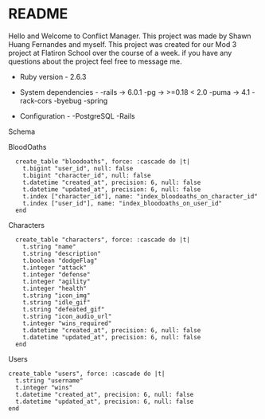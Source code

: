 # README
Hello and Welcome to Conflict Manager. This project was made by Shawn Huang Fernandes and myself. 
This project was created for our Mod 3 project at Flatiron School over the course of a week.
if you have any questions about the project feel free to message me.


* Ruby version - 2.6.3

* System dependencies -
-rails -> 6.0.1
-pg -> >=0.18 < 2.0
-puma -> 4.1
-rack-cors
-byebug
-spring

* Configuration -
-PostgreSQL
-Rails

Schema

BloodOaths
```
  create_table "bloodoaths", force: :cascade do |t|
    t.bigint "user_id", null: false
    t.bigint "character_id", null: false
    t.datetime "created_at", precision: 6, null: false
    t.datetime "updated_at", precision: 6, null: false
    t.index ["character_id"], name: "index_bloodoaths_on_character_id"
    t.index ["user_id"], name: "index_bloodoaths_on_user_id"
  end
```
Characters
```
  create_table "characters", force: :cascade do |t|
    t.string "name"
    t.string "description"
    t.boolean "dodgeFlag"
    t.integer "attack"
    t.integer "defense"
    t.integer "agility"
    t.integer "health"
    t.string "icon_img"
    t.string "idle_gif"
    t.string "defeated_gif"
    t.string "icon_audio_url"
    t.integer "wins_required"
    t.datetime "created_at", precision: 6, null: false
    t.datetime "updated_at", precision: 6, null: false
  end
  ```
  Users
  ```
  create_table "users", force: :cascade do |t|
    t.string "username"
    t.integer "wins"
    t.datetime "created_at", precision: 6, null: false
    t.datetime "updated_at", precision: 6, null: false
  end
```
